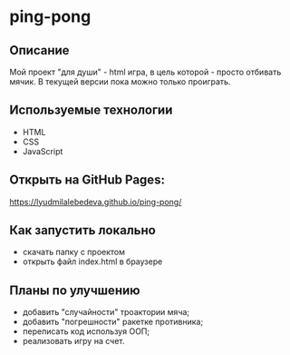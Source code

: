 # ping-pong

## Описание
Мой проект "для души" - html игра, в цель которой - просто отбивать мячик. В текущей версии пока можно только проиграть.

## Используемые технологии
- HTML
- CSS
- JavaScript

## Открыть на GitHub Pages:
https://lyudmilalebedeva.github.io/ping-pong/

## Как запустить локально
- скачать папку с проектом
- открыть файл index.html в браузере

## Планы по улучшению
- добавить "случайности" троактории мяча;
- добавить "погрешности" ракетке противника;
- переписать код используя ООП;
- реализовать игру на счет.
